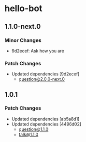 # hello-bot

## 1.1.0-next.0

### Minor Changes

- 9d2ecef: Ask how you are

### Patch Changes

- Updated dependencies [9d2ecef]
  - question@2.0.0-next.0

## 1.0.1

### Patch Changes

- Updated dependencies [ab5a8d1]
- Updated dependencies [4496d02]
  - question@1.1.0
  - talk@1.1.0
